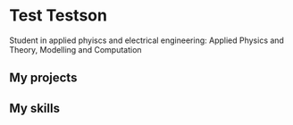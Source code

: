 # Test Testson

Student in applied phyiscs and electrical engineering: Applied Physics and Theory, Modelling and Computation

## My projects

## My skills
